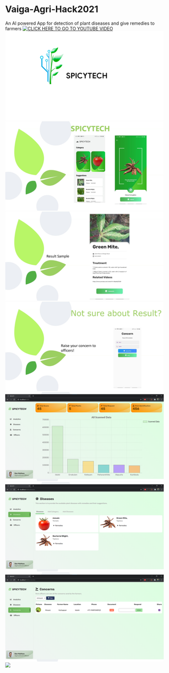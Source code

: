 # Vaiga-Agri-Hack2021
An AI powered App for detection of plant diseases and give remedies to farmers
[![CLICK HERE TO GO TO YOUTUBE VIDEO](https://img.youtube.com/vi/_w6eVATg4Gg/0.jpg)](https://www.youtube.com/watch?v=_w6eVATg4Gg)
![](0.png?raw=true "")
![](1.jpg?raw=true "")
![](2.jpg?raw=true "")
![](3.jpg?raw=true "")
![](4.png?raw=true "")
![](5.png?raw=true "")
![](6.png?raw=true "")
![](8.png?raw=true "")

